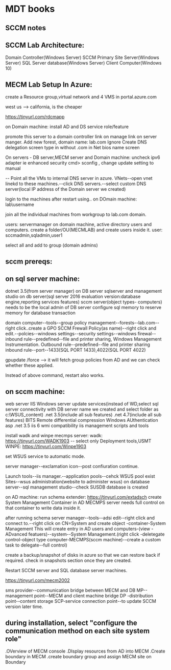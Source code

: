 # MDT books

## SCCM notes

SCCM Lab Architecture:
---
Domain Controller(Windows Server)
SCCM Primary Site Server(Windows Server)
SQL Server database(Windows Server)
Client Computer(Windows 10)


MECM Lab Setup In Azure:
------
create a Resource group,virtual network and 4 VMS in portal.azure.com

west us --> california, is the cheaper

https://tinyurl.com/rdcmapp

on Domain machine:
install AD and DS service role/feature

promote this server to a domain controller link on manage link on server manger.
Add new forest, domain name: lab.com
Ignore Create DNS delegation screen
type in without .com in Net bios name screen

On servers - DB server,MECM server and Domain machine:
uncheck ipv6 adapter
ie enhanced security
cmd> sconfig , change update setting to manual

--
Point all the VMs to internal DNS server in azure.
VNets--open vnet linekd to these machines.--click DNS servers.--select custom DNS server(local IP address of the Domain server we created)

login to the machines after restart using..
on DOmain machine:
lab\username

join all the individual machines from workgroup to lab.com domain.

users:
servermanager on domain machine, active directory users and computers.
create a folder/OU(MECMLAB) and create users inside it.
user: sccmadmin,sqladmin,user1

select all and add to group (domain admins)


sccm prereqs:
-----
on sql server machine:
----
dotnet 3.5(from server manager) on DB server
sqlserver and management studio on db server(sql server 2016 evaluation version:database engine,reporting services features)
sccm server(object types- computers) needs to be the local admin of DB server
configure sql memory to reserve memory for database transaction

domain computer--tools--group policy management--forests--lab.com--right click..create a GPO
SCCM Frewall Policy(as name)--right click and edit.--polcies--windows settings--security settings--windows firewal--inbound rule--predefined--file and printer sharing, Windows Management Instrumentation.
Outbound rule--predefined--file and printer sharing
inbound rule--port--1433(SQL PORT 1433),4022(SQL PORT 4022)

gpupdate /force --> it will fetch group policies from AD and we can check whether these applied.

Instead of above command, restart also works.

on sccm machine:
----
web server IIS
Windows server update services(instead of WD,select sql server connectivity with DB server name we created and select folder as c:\WSUS_content)
.net 3.5(include all sub features)
.net 4.7(include all sub features)
BITS
Remote differential compression
Windows AUthentication
asp .net 3.5
iis 6 wmi compatibility
iis management scripts and tools

install wadk and winpe mecmps server:
wadk: https://tinyurl.com/WADK1903  -- select only Deployment tools,USMT
WINPE: https://tinyurl.com/Winpe1903

set WSUS service to automatic mode.

server manager--exclamation icon--post confiuration continue.

Launch tools--iis manager.--application pools--cehck WSUS pool exist
Sites--wsus administration(website to administer wsus)
on database server--sql management studio--check SUSDB database is created

on AD machine:
run schema extender: https://tinyurl.com/extadsch
create System Management Container in AD
MECMPS server needs full control on that container to write data inside it.

after running schema
server manager--tools--adsi edit--right click and connect to.--right click on CN=System and create object -container-System Management
This will create entry in AD users and computers-(view - ADvanced featuers)--system--System Management.(right click -deletegate control-object type computer-MECMPS(sccm machine)--create a custom task to delegate--full control)

create a backup/snapshot of disks in azure so that we can restore back if required.
check in snapshots section once they are created.

Restart SCCM server and SQL database server machines.

https://tinyurl.com/mecm2002

sms provider--communication bridge between MECM and DB
MP--management point--MECM and client machine bridge
DP -distribution point--content storage
SCP-service connection point--to update SCCM version later time.

during installation, select "configure the communication method on each site system role"
--
.OVerview of MECM console
.DIsplay resources from AD into MECM
.Create boundary in MECM
.create boundary group and assign MECM site on Boundary





